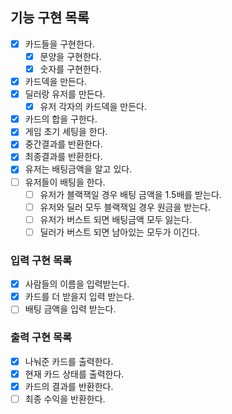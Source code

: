 ## 기능 구현 목록
- [X] 카드들을 구현한다.
  - [X] 문양을 구현한다.
  - [X] 숫자를 구현한다.
- [X] 카드덱을 만든다.
- [X] 딜러랑 유저를 만든다.
  - [X] 유저 각자의 카드덱을 만든다.
- [X] 카드의 합을 구한다.
- [X] 게임 초기 세팅을 한다.
- [X] 중간결과를 반환한다.
- [X] 최종결과를 반환한다.
- [X] 유저는 배팅금액을 알고 있다. 
- [ ] 유저들이 배팅을 한다.
  - [ ] 유저가 블랙잭일 경우 배팅 금액을 1.5배를 받는다.
  - [ ] 유저와 딜러 모두 블랙잭일 경우 원금을 받는다.
  - [ ] 유저가 버스트 되면 배팅금액 모두 잃는다.
  - [ ] 딜러가 버스트 되면 남아있는 모두가 이긴다.

### 입력 구현 목록
- [X] 사람들의 이름을 입력받는다.
- [X] 카드를 더 받을지 입력 받는다.
- [ ] 배팅 금액을 입력 받는다.

### 출력 구현 목록
- [X] 나눠준 카드를 출력한다.
- [X] 현재 카드 상태를 출력한다.
- [X] 카드의 결과를 반환한다.
- [ ] 최종 수익을 반환한다.